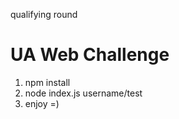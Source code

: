 qualifying round

UA Web Challenge
============
1. npm install
2. node index.js username/test
3. enjoy =)
